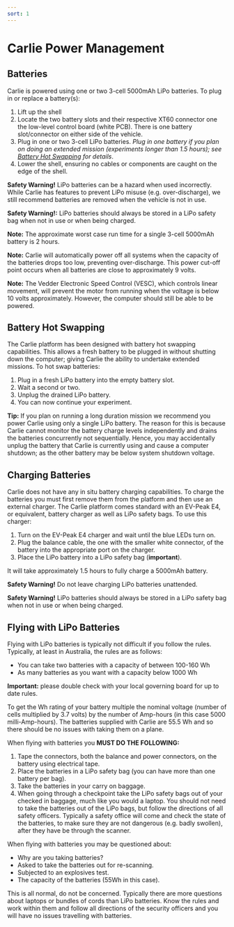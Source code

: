 ```yaml
---
sort: 1
---
```


# Carlie Power Management

## Batteries
Carlie is powered using one or two 3-cell 5000mAh LiPo batteries. To plug in or replace a battery(s):

1. Lift up the shell
2. Locate the two battery slots and their respective XT60 connector one the low-level control board (white PCB). There is one battery slot/connector on either side of the vehicle.
3. Plug in one or two 3-cell LiPo batteries. *Plug in one battery if you plan on doing an extended mission (experiments longer than 1.5 hours); see [Battery Hot Swapping](#battery-hot-swapping) for details*.
4. Lower the shell, ensuring no cables or components are caught on the edge of the shell.

**Safety Warning!** LiPo batteries can be a hazard when used incorrectly. While Carlie has features to prevent LiPo misuse (e.g. over-discharge), we still recommend batteries are removed when the vehicle is not in use.

**Safety Warning!:** LiPo batteries should always be stored in a LiPo safety bag when not in use or when being charged.

**Note:** The approximate worst case run time for a single 3-cell 5000mAh battery is 2 hours.

**Note:** Carlie will automatically power off all systems when the capacity of the batteries drops too low, preventing over-discharge. This power cut-off point occurs when all batteries are close to approximately 9 volts.

**Note:** The Vedder Electronic Speed Control (VESC), which controls linear movement, will prevent the motor from running when the voltage is below 10 volts approximately. However, the computer should still be able to be powered.

## Battery Hot Swapping
The Carlie platform has been designed with battery hot swapping capabilities. This allows a fresh battery to be plugged in without shutting down the computer; giving Carlie the ability to undertake extended missions. To hot swap batteries:

1. Plug in a fresh LiPo battery into the empty battery slot. 
2. Wait a second or two.
3. Unplug the drained LiPo battery.
4. You can now continue your experiment.

**Tip:** If you plan on running a long duration mission we recommend you power Carlie using only a single LiPo battery. The reason for this is because Carlie cannot monitor the battery charge levels independently and drains the batteries concurrently not sequentially. Hence, you may accidentally unplug the battery that Carlie is currently using and cause a computer shutdown; as the other battery may be below system shutdown voltage.

## Charging Batteries
Carlie does not have any in situ battery charging capabilities. To charge the batteries you must first remove them from the platform and then use an external charger. The Carlie platform comes standard with an EV-Peak E4, or equivalent, battery charger as well as LiPo safety bags. To use this charger:

1. Turn on the EV-Peak E4 charger and wait until the blue LEDs turn on.
2. Plug the balance cable, the one with the smaller white connector, of the battery into the appropriate port on the charger.
3. Place the LiPo battery into a LiPo safety bag (**important**).

It will take approximately 1.5 hours to fully charge a 5000mAh battery.

**Safety Warning!** Do not leave charging LiPo batteries unattended.

**Safety Warning!** LiPo batteries should always be stored in a LiPo safety bag when not in use or when being charged.

## Flying with LiPo Batteries
Flying with LiPo batteries is typically not difficult if you follow the rules. Typically, at least in Australia, the rules are as follows:

* You can take two batteries with a capacity of between 100-160 Wh
* As many batteries as you want with a capacity below 1000 Wh

**Important:** please double check with your local governing board for up to date rules.

To get the Wh rating of your battery multiple the nominal voltage (number of cells multiplied by 3.7 volts) by the number of Amp-hours (in this case 5000 milli-Amp-hours). The batteries supplied with Carlie are 55.5 Wh and so there should be no issues with taking them on a plane.

When flying with batteries you **MUST DO THE FOLLOWING:**

1. Tape the connectors, both the balance and power connectors, on the battery using electrical tape.
2. Place the batteries in a LiPo safety bag (you can have more than one battery per bag).
3. Take the batteries in your carry on baggage.
4. When going through a checkpoint take the LiPo safety bags out of your checked in baggage, much like you would a laptop. You should not need to take the batteries out of the LiPo bags, but follow the directions of all safety officers. Typically a safety office will come and check the state of the batteries, to make sure they are not dangerous (e.g. badly swollen), after they have be through the scanner.

When flying with batteries you may be questioned about:
* Why are you taking batteries?
* Asked to take the batteries out for re-scanning.
* Subjected to an explosives test.
* The capacity of the batteries (55Wh in this case).

This is all normal, do not be concerned. Typically there are more questions about laptops or bundles of cords than LiPo batteries. Know the rules and work within them and follow all directions of the security officers and you will have no issues travelling with batteries.


